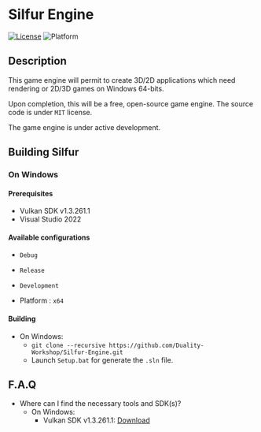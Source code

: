 # Silfur Engine

[![License](https://img.shields.io/badge/license-GPL--3.0-blue)](https://opensource.org/licenses/GPL-3.0) ![Platform](https://img.shields.io/badge/platform-Win64-lightgrey)

## Description

This game engine will permit to create 3D/2D applications which need rendering or 2D/3D games on Windows 64-bits.

Upon completion, this will be a free, open-source game engine. The source code is under `MIT` license.

The game engine is under active development.

## Building Silfur

### On Windows
#### Prerequisites

* Vulkan SDK v1.3.261.1
* Visual Studio 2022

#### Available configurations

* `Debug`
* `Release`
* `Development`

* Platform : `x64`

#### Building

* On Windows:
  * `git clone --recursive https://github.com/Duality-Workshop/Silfur-Engine.git`
  * Launch `Setup.bat` for generate the `.sln` file.

## F.A.Q
* Where can I find the necessary tools and SDK(s)?
  * On Windows:
    * Vulkan SDK v1.3.261.1: [Download](https://vulkan.lunarg.com/sdk/download/1.3.261.1/windows/VulkanSDK-1.3.261.1-Installer.exe?Human=true)
